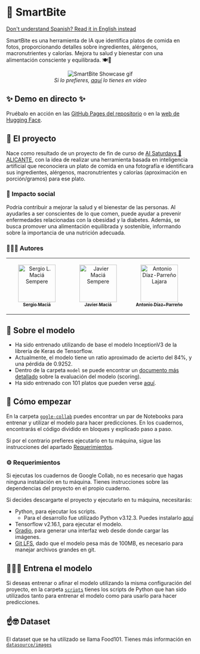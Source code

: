 # 🍏 SmartBite

[Don't understand Spanish? Read it in English instead](README-en.md)

SmartBite es una herramienta de IA que identifica platos de comida en fotos, proporcionando detalles sobre ingredientes, alérgenos, macronutrientes y calorías. Mejora tu salud y bienestar con una alimentación consciente y equilibrada. 🍽️🌿

<div align="center">
    <img src="https://github.com/sergiolms/smartbite/assets/86774052/897885e8-efca-400e-a679-73b6ab3f828b" alt="SmartBite Showcase gif" />
    <br/>
    <i>Si lo prefieres, <a href="https://github.com/sergiolms/smartbite/assets/86774052/36561ee5-0d07-437d-bf9c-9ebc00980083" target="_blank">aquí</a> lo tienes en vídeo</i>
</div>

## ✨ Demo en directo ✨

Pruébalo en acción en las [GitHub Pages del repositorio][5] o en la [web de Hugging Face][6].

<!-- TODO: añadir el artículo de Medium aquí una vez se publique -->

## 🚀 El proyecto

Nace como resultado de un proyecto de fin de curso de [AI Saturdays 🤖 ALICANTE][1], con la idea de realizar una herramienta basada en inteligencia artificial que reconociera un plato de comida en una fotografía e identificara sus ingredientes, alérgenos, macronutrientes y calorías (aproximación en porción/gramos) para ese plato.

### 👥 Impacto social
Podría contribuir a mejorar la salud y el bienestar de las personas. Al ayudarles a ser conscientes de lo que comen, puede ayudar a prevenir enfermedades relacionadas con la obesidad y la diabetes. Además, se busca promover una alimentación equilibrada y sostenible, informando sobre la importancia de una nutrición adecuada.


### 🧑🏻‍🍳 Autores

<table align="center" style="font-size:14px">
    <tbody>
        <tr>
            <td align="center" style="word-wrap: break-word; width: 150.0; height: 150.0">
                <a href="https://github.com/sergiolms">
                    <img src="https://avatars.githubusercontent.com/u/86774052?v=4" width="100" height="auto" alt="Sergio L. Maciá Sempere"/>
                    <br />
                    <sub><b>Sergio Maciá</b></sub>
                </a>
            </td>
            <td align="center" style="word-wrap: break-word; width: 150.0; height: 150.0">
                <a href="https://github.com/Javier-Macia">
                    <img src="https://avatars.githubusercontent.com/u/72144607?v=4" width="100" height="auto" alt="Javier Maciá Sempere"/>
                    <br />
                    <sub><b>Javier Maciá</b></sub>
                </a>
            </td>
            <td align="center" style="word-wrap: break-word; width: 150.0; height: 150.0">
                <a href="https://github.com/adl23-ua">
                    <img src="https://avatars.githubusercontent.com/u/123936715?v=4" width="100" height="auto" alt="Antonio Díaz-Parreño Lajara"/>
                    <br />
                    <sub><b>Antonio Díaz-Parreño</b></sub>
                </a>
            </td>
        </tr>
    </tbody>
</table>

## 🧠 Sobre el modelo

- Ha sido entrenado utilizando de base el modelo InceptionV3 de la librería de Keras de Tensorflow.
- Actualmente, el modelo tiene un ratio aproximado de acierto del 84%, y una pérdida de 0.9252.
- Dentro de la carpeta `model` se puede encontrar un [documento más detallado](model/README.md) sobre la evaluación del modelo (scoring).
- Ha sido entrenado con 101 platos que pueden verse [aquí](datasource/meta/labels.txt).

## 🌿 Cómo empezar

En la carpeta [`gogle-collab`](google-collab) puedes encontrar un par de Notebooks para entrenar y utilizar el modelo para hacer predicciones. En los cuadernos, encontrarás el código dividido en bloques y explicado paso a paso.

Si por el contrario prefieres ejecutarlo en tu máquina, sigue las instrucciones del apartado [Requerimientos](#️-requerimientos).

### ⚙️ Requerimientos

Si ejecutas los cuadernos de Google Collab, no es necesario que hagas ninguna instalación en tu máquina. 
Tienes instrucciones sobre las dependencias del proyecto en el propio cuaderno.

Si decides descargarte el proyecto y ejecutarlo en tu máquina, necesitarás:
- Python, para ejecutar los scripts. 
    - Para el desarrollo fue utilizado Python v3.12.3. Puedes instalarlo [aquí][2]
- Tensorflow v2.16.1, para ejecutar el modelo.
- [Gradio][3], para generar una interfaz web desde donde cargar las imágenes.
- [Git LFS][4], dado que el modelo pesa más de 100MB, es necesario para manejar archivos grandes en git.

## 🏋🏻‍♂️ Entrena el modelo

Si deseas entrenar o afinar el modelo utilizando la misma configuración del proyecto, en la carpeta [`scripts`](scripts) tienes los scripts de Python que han sido utilizados tanto para entrenar el modelo como para usarlo para hacer predicciones.

## ☝️🤓 Dataset

El dataset que se ha utilizado se llama Food101. Tienes más información en [`datasource/images`](datasource/images/README.md)

[1]:https://saturdays.ai/alicante/
[2]:https://www.python.org/downloads/release/python-3123/
[3]:https://github.com/gradio-app/gradio
[4]:https://docs.github.com/en/repositories/working-with-files/managing-large-files/installing-git-large-file-storage
[5]:https://sergiolms.github.io/smartbite/
[6]:https://huggingface.co/spaces/sergiolms/smartbite

